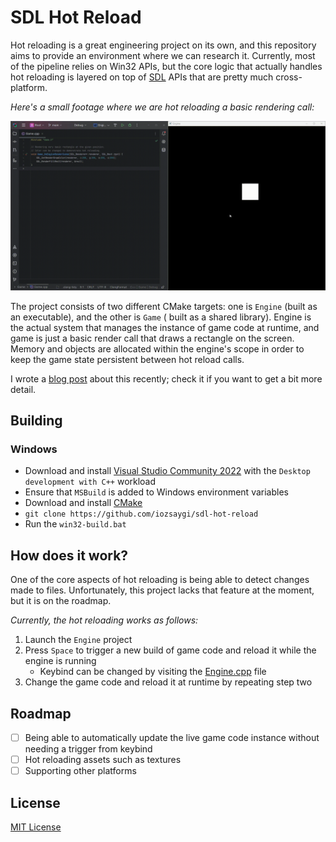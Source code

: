 # SDL Hot Reload

Hot reloading is a great engineering project on its own, and this repository aims to provide an environment where we can
research it. Currently, most of the pipeline relies on Win32 APIs, but the core logic that actually handles hot
reloading is layered on top of [SDL](https://www.libsdl.org/) APIs that are pretty much cross-platform.

_Here's a small footage where we are hot reloading a basic rendering call:_

![Render call change](https://github.com/iozsaygi/sdl-hot-reload/blob/main/Showcase/render-call-change.gif)

The project consists of two different CMake targets: one is `Engine` (built as an executable), and the other is `Game` (
built as a shared library). Engine is the actual system that manages the instance of game code at runtime, and game is
just a basic render call that draws a rectangle on the screen. Memory and objects are allocated within the engine's
scope in order to keep the game state persistent between hot reload calls.

I wrote a [blog post](https://iozsaygi.github.io/2025/01/06/hot-reloading-ccpp-code-with-sdl.html) about this recently;
check it if you want to get a bit more detail.

## Building

### Windows

- Download and install [Visual Studio Community 2022](https://visualstudio.microsoft.com/vs/community/) with the
  `Desktop development with C++` workload
- Ensure that `MSBuild` is added to Windows environment variables
- Download and install [CMake](https://cmake.org/)
- `git clone https://github.com/iozsaygi/sdl-hot-reload`
- Run the `win32-build.bat`

## How does it work?

One of the core aspects of hot reloading is being able to detect changes made to files. Unfortunately, this project
lacks that feature at the moment, but it is on the roadmap.

_Currently, the hot reloading works as follows:_

1. Launch the `Engine` project
2. Press `Space` to trigger a new build of game code and reload it while the engine is running
    - Keybind can be changed by visiting
      the [Engine.cpp](https://github.com/iozsaygi/sdl-hot-reload/blob/main/Engine/Engine.cpp) file
3. Change the game code and reload it at runtime by repeating step two

## Roadmap

- [ ] Being able to automatically update the live game code instance without needing a trigger from keybind
- [ ] Hot reloading assets such as textures
- [ ] Supporting other platforms

## License

[MIT License](https://github.com/iozsaygi/sdl-hot-reload/blob/main/LICENSE)
